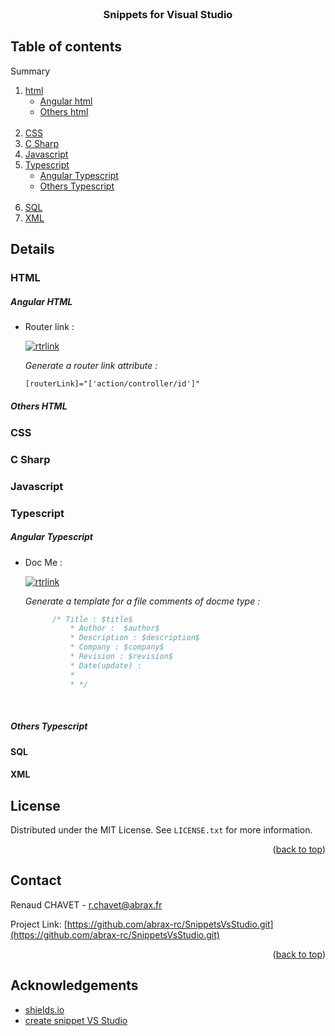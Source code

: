 <div id="top"></div>
<!--
*** Thanks for checking out the Best-README-Template. If you have a suggestion
*** that would make this better, please fork the repo and create a pull request
*** or simply open an issue with the tag "enhancement".
*** Don't forget to give the project a star!
*** Thanks again! Now go create something AMAZING! :D
-->



<!-- PROJECT SHIELDS -->
<!--
*** I'm using markdown "reference style" links for readability.
*** Reference links are enclosed in brackets [ ] instead of parentheses ( ).
*** See the bottom of this document for the declaration of the reference variables
*** for contributors-url, forks-url, etc. This is an optional, concise syntax you may use.
*** https://www.markdownguide.org/basic-syntax/#reference-style-links
-->

<!-- PROJECT LOGO -->
<br />
<div align="center">

<h3 align="center">Snippets for Visual Studio</h3>

 
</div>



<!-- TABLE OF CONTENTS -->
## Table of contents


  Summary
  <ol>
    <li> <a href="#html">html</a>
        <ul>
            <li><a href="#angular-html">Angular html</a></li>
            <li><a href="#others-html">Others html</a></li><br>
        </ul>
    </li>
    <li><a href="#css">CSS</a></li>
    <li><a href="#csharp">C Sharp</a></li>
    <li><a href="#javascript">Javascript</a></li>
    <li> <a href="#typescript">Typescript</a>
        <ul>
            <li><a href="#angular-typescript">Angular Typescript</a></li>
            <li><a href="#others-typescript">Others Typescript</a></li><br>
        </ul>
    </li>
    <li><a href="#SQL">SQL</a></li>
    <li><a href="#XML">XML</a></li>
  </ol>



<!-- DETAILS OF SHORTCUTS -->
## Details


### HTML

##### Angular HTML
 <ul>
            <li>
                Router link : 

[![rtrlink](https://img.shields.io/badge/Shortcut-rtrlink-blue)](https://img.shields.io/badge/Shortcut-rtrlink-blue)

  </li>

<i>Generate a router link attribute : </i>
```html
[routerLink]="['action/controller/id']" 
```    
             

</ul>   



##### Others HTML

### CSS

### C Sharp

### Javascript

### Typescript

##### Angular Typescript 
<ul>

 <li> Doc Me :

[![rtrlink](https://img.shields.io/badge/Shortcut-docme-orange)](https://img.shields.io/badge/Shortcut-rtrlink-blue)

  </li>

<i>Generate a template for a file comments of docme type :  </i>

```typescript
      /* Title : $title$
          * Author :  $author$
          * Description : $description$
          * Company : $company$
          * Revision : $revision$
          * Date(update) : 
          *
          * */
```         


</ul> <br>

##### Others Typescript

#### SQL

#### XML





<!-- LICENSE -->
## License

Distributed under the MIT License. See `LICENSE.txt` for more information.

<p align="right">(<a href="#top">back to top</a>)</p>



<!-- CONTACT -->
## Contact

Renaud CHAVET - r.chavet@abrax.fr

Project Link: [https://github.com/abrax-rc/SnippetsVsStudio.git](https://github.com/abrax-rc/SnippetsVsStudio.git)

<p align="right">(<a href="#top">back to top</a>)</p>




<!-- ACKNOWLEDGEMENTS -->
## Acknowledgements

* [shields.io](https://shields.io/)
* [create snippet VS Studio](https://docs.microsoft.com/fr-fr/visualstudio/ide/walkthrough-creating-a-code-snippet?view=vs-2022)


